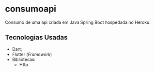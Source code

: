 # consumoapi

Consumo de uma api criada em Java Spring Boot hospedada no Heroku.

## Tecnologias Usadas
* Dart;
* Flutter (*Framework*)
* Bibliotecas:
    - Http
